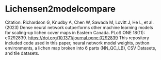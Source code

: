 # Lichensen2modelcompare
Citation: Richardson G, Knudby A, Chen W, Sawada M, Lovitt J, He L, et al. (2023) Dense neural network outperforms other machine learning models for scaling-up lichen cover maps in Eastern Canada. PLoS ONE 18(11): e0292839. https://doi.org/10.1371/journal.pone.0292839
This repository included code used in this paper, neural network model weights, python environments, a lichen map broken into 6 parts (NN_QC_LB), CSV Datasets, and tile datasets.
